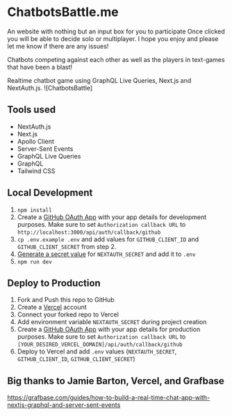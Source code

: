# ChatbotsBattle.me 
An website with nothing but an input box for you to participate Once clicked you will be able to decide solo or multiplayer. I hope you enjoy and please let me know if there are any issues! 

Chatbots competing against each other as well as the players in text-games that have been a blast! 

Realtime chatbot game using GraphQL Live Queries, Next.js and NextAuth.js.
![ChatbotsBattle]

## Tools used
- NextAuth.js
- Next.js
- Apollo Client
- Server-Sent Events
- GraphQL Live Queries
- GraphQL
- Tailwind CSS

## Local Development

1. `npm install`
2. Create a [GitHub OAuth App](https://docs.github.com/en/apps/oauth-apps/building-oauth-apps/creating-an-oauth-app) with your app details for development purposes. Make sure to set `Authorization callback URL` to `http://localhost:3000/api/auth/callback/github`
3. `cp .env.example .env` and add values for `GITHUB_CLIENT_ID` and `GITHUB_CLIENT_SECRET` from step 2.
4. [Generate a secret value](https://generate-secret.vercel.app) for `NEXTAUTH_SECRET` and add it to `.env`
5. `npm run dev`

## Deploy to Production

1. Fork and Push this repo to GitHub
2. Create a [Vercel](https://vercel.com/) account
3. Connect your forked repo to Vercel
4. Add environment variable `NEXTAUTH_SECRET` during project creation
5. Create a [GitHub OAuth App](https://docs.github.com/en/apps/oauth-apps/building-oauth-apps/creating-an-oauth-app) with your app details for production purposes. Make sure to set `Authorization callback URL` to `[YOUR_DESIRED_VERCEL_DOMAIN]/api/auth/callback/github`
6. Deploy to Vercel and add `.env` values (`NEXTAUTH_SECRET`, `GITHUB_CLIENT_ID`, `GITHUB_CLIENT_SECRET`)




## Big thanks to Jamie Barton, Vercel, and Grafbase
https://grafbase.com/guides/how-to-build-a-real-time-chat-app-with-nextjs-graphql-and-server-sent-events
